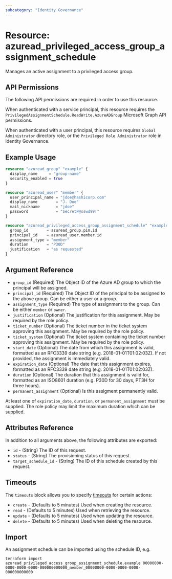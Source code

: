 ```yaml
---
subcategory: "Identity Governance"
---
```


# Resource: azuread_privileged_access_group_assignment_schedule

Manages an active assignment to a privileged access group.

## API Permissions

The following API permissions are required in order to use this resource.

When authenticated with a service principal, this resource requires the `PrivilegedAssignmentSchedule.ReadWrite.AzureADGroup` Microsoft Graph API permissions.

When authenticated with a user principal, this resource requires `Global Administrator` directory role, or the `Privileged Role Administrator` role in Identity Governance.

## Example Usage

```terraform
resource "azuread_group" "example" {
  display_name     = "group-name"
  security_enabled = true
}

resource "azuread_user" "member" {
  user_principal_name = "jdoe@hashicorp.com"
  display_name        = "J. Doe"
  mail_nickname       = "jdoe"
  password            = "SecretP@sswd99!"
}

resource "azuread_privileged_access_group_assignment_schedule" "example" {
  group_id        = azuread_group.pim.id
  principal_id    = azuread_user.member.id
  assignment_type = "member"
  duration        = "P30D"
  justification   = "as requested"
}
```

## Argument Reference

* `group_id` (Required) The Object ID of the Azure AD group to which the principal will be assigned.
* `principal_id` (Required) The Object ID of the principal to be assigned to the above group. Can be either a user or a group.
* `assignment_type` (Required) The type of assignment to the group. Can be either `member` or `owner`.
* `justification` (Optional) The justification for this assignment. May be required by the role policy.
* `ticket_number` (Optional) The ticket number in the ticket system approving this assignment. May be required by the role policy.
* `ticket_system` (Optional) The ticket system containing the ticket number approving this assignment. May be required by the role policy.
* `start_date` (Optional) The date from which this assignment is valid, formatted as an RFC3339 date string (e.g. 2018-01-01T01:02:03Z). If not provided, the assignment is immediately valid.
* `expiration_date` (Optional) The date that this assignment expires, formatted as an RFC3339 date string (e.g. 2018-01-01T01:02:03Z).
* `duration` (Optional) The duration that this assignment is valid for, formatted as an ISO8601 duration (e.g. P30D for 30 days, PT3H for three hours).
* `permanent_assignment` (Optional) Is this assigment permanently valid.

At least one of `expiration_date`, `duration`, or `permanent_assignment` must be supplied. The role policy may limit the maximum duration which can be supplied.

## Attributes Reference

In addition to all arguments above, the following attributes are exported:

* `id` - (String) The ID of this request.
* `status` - (String) The provisioning status of this request.
* `target_schedule_id` - (String) The ID of this schedule created by this request.

## Timeouts

The `timeouts` block allows you to specify [timeouts](https://www.terraform.io/language/resources/syntax#operation-timeouts) for certain actions:

* `create` - (Defaults to 5 minutes) Used when creating the resource.
* `read` - (Defaults to 5 minutes) Used when retrieving the resource.
* `update` - (Defaults to 5 minutes) Used when updating the resource.
* `delete` - (Defaults to 5 minutes) Used when deleting the resource.

## Import

An assignment schedule can be imported using the schedule ID, e.g.

```shell
terraform import azuread_privileged_access_group_assignment_schedule.example 00000000-0000-0000-0000-000000000000_member_00000000-0000-0000-0000-000000000000
```
